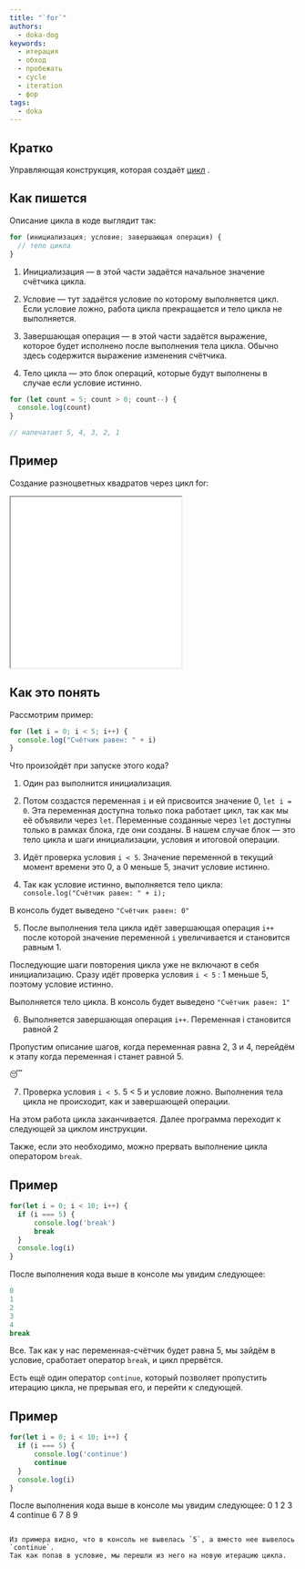 ```yaml
---
title: "`for`"
authors:
  - doka-dog
keywords:
  - итерация
  - обход
  - пробежать
  - cycle
  - iteration
  - фор
tags:
  - doka
---
```


## Кратко

Управляющая конструкция, которая создаёт [цикл](/js/loop/) .

## Как пишется

Описание цикла в коде выглядит так:

```js
for (инициализация; условие; завершающая операция) {
  // тело цикла
}
```

1. Инициализация — в этой части задаётся начальное значение счётчика цикла.

2. Условие — тут задаётся условие по которому выполняется цикл. Если условие ложно, работа цикла прекращается и тело цикла не выполняется.

3. Завершающая операция — в этой части задаётся выражение, которое будет исполнено после выполнения тела цикла. Обычно здесь содержится выражение изменения счётчика.

4. Тело цикла — это блок операций, которые будут выполнены в случае если условие истинно.

```js
for (let count = 5; count > 0; count--) {
  console.log(count)
}

// напечатает 5, 4, 3, 2, 1
```

## Пример

Создание разноцветных квадратов через цикл for:

<iframe title="Название — for() — Дока" src="demos/vindi-r-bJejME/" height="300"></iframe>

## Как это понять

Рассмотрим пример:

```js
for (let i = 0; i < 5; i++) {
  console.log("Счётчик равен: " + i)
}
```

Что произойдёт при запуске этого кода?

1. Один раз выполнится инициализация.

2. Потом создастся переменная `i` и ей присвоится значение 0, `let i = 0`. Эта переменная доступна только пока работает цикл, так как мы её объявили через `let`. Переменные созданные через `let` доступны только в рамках блока, где они созданы. В нашем случае блок — это тело цикла и шаги инициализации, условия и итоговой операции.

3. Идёт проверка условия `i < 5`. Значение переменной в текущий момент времени это 0, а 0 меньше 5, значит условие истинно.

4. Так как условие истинно, выполняется тело цикла: `console.log("Счётчик равен: " + i);`

В консоль будет выведено `"Счётчик равен: 0"`

5. После выполнения тела цикла идёт завершающая операция `i++` после которой значение переменной `i` увеличивается и становится равным 1.

Последующие шаги повторения цикла уже не включают в себя инициализацию. Сразу идёт проверка условия `i < 5` : 1 меньше 5, поэтому условие истинно.

Выполняется тело цикла. В консоль будет выведено `"Счётчик равен: 1"`

6. Выполняется завершающая операция `i++`. Переменная i становится равной 2

Пропустим описание шагов, когда переменная равна 2, 3 и 4, перейдём к этапу когда переменная i станет равной 5.

😴

7. Проверка условия `i < 5`. 5 < 5 и условие ложно. Выполнения тела цикла не происходит, как и завершающей операции.

На этом работа цикла заканчивается. Далее программа переходит к следующей за циклом инструкции.

Также, если это необходимо, можно прервать выполнение цикла оператором `break`.

## Пример
```js
for(let i = 0; i < 10; i++) {
  if (i === 5) {
      console.log('break')
      break
  }
  console.log(i)
}
```

После выполнения кода выше в консоле мы увидим следующее:

```js
0
1
2
3
4
break
```

Все. Так как у нас переменная-счётчик будет равна 5, мы зайдём в условие, сработает оператор `break`, и цикл прервётся.

Есть ещё один оператор `continue`, который позволяет пропустить итерацию цикла, не прерывая его, и перейти к следующей.
## Пример
```js
for(let i = 0; i < 10; i++) {
  if (i === 5) {
      console.log('continue')
      continue
  }
  console.log(i)
}
```

После выполнения кода выше в консоле мы увидим следующее:
0
1
2
3
4
continue
6
7
8
9
```

Из примера видно, что в консоль не вывелась `5`, а вместо нее вывелось `continue`.
Так как попав в условие, мы перешли из него на новую итерацию цикла.
